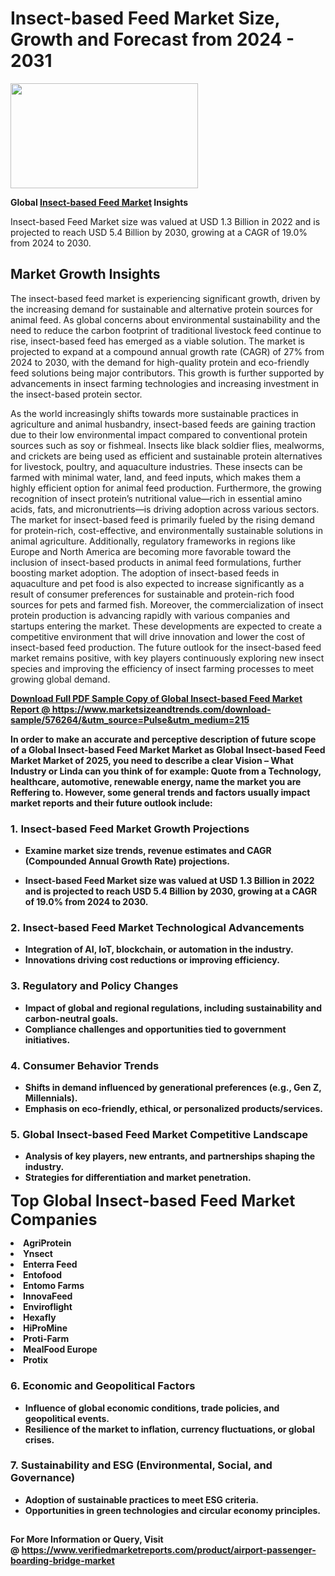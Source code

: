 <H1>Insect-based Feed Market Size, Growth and Forecast from 2024 - 2031</H1><img class="aligncenter size-medium wp-image-584254" src="https://thirdeyenews.in/wp-content/uploads/2024/09/Global-Market-Research-300x168.jpeg" alt="" width="300" height="168" /><p><strong>Global&nbsp;<a href="https://www.marketsizeandtrends.com/download-sample/576264/&amp;utm_source=Pulse&amp;utm_medium=215">Insect-based Feed Market</a> Insights</strong></p><p>Insect-based Feed Market size was valued at USD 1.3 Billion in 2022 and is projected to reach USD 5.4 Billion by 2030, growing at a CAGR of 19.0% from 2024 to 2030.</p><p><h2>Market Growth Insights</h2> <p>The insect-based feed market is experiencing significant growth, driven by the increasing demand for sustainable and alternative protein sources for animal feed. As global concerns about environmental sustainability and the need to reduce the carbon footprint of traditional livestock feed continue to rise, insect-based feed has emerged as a viable solution. The market is projected to expand at a compound annual growth rate (CAGR) of 27% from 2024 to 2030, with the demand for high-quality protein and eco-friendly feed solutions being major contributors. This growth is further supported by advancements in insect farming technologies and increasing investment in the insect-based protein sector.</p> <p><strong><a href="#"></a></strong></p> <p>As the world increasingly shifts towards more sustainable practices in agriculture and animal husbandry, insect-based feeds are gaining traction due to their low environmental impact compared to conventional protein sources such as soy or fishmeal. Insects like black soldier flies, mealworms, and crickets are being used as efficient and sustainable protein alternatives for livestock, poultry, and aquaculture industries. These insects can be farmed with minimal water, land, and feed inputs, which makes them a highly efficient option for animal feed production. Furthermore, the growing recognition of insect protein’s nutritional value—rich in essential amino acids, fats, and micronutrients—is driving adoption across various sectors. The market for insect-based feed is primarily fueled by the rising demand for protein-rich, cost-effective, and environmentally sustainable solutions in animal agriculture. Additionally, regulatory frameworks in regions like Europe and North America are becoming more favorable toward the inclusion of insect-based products in animal feed formulations, further boosting market adoption. The adoption of insect-based feeds in aquaculture and pet food is also expected to increase significantly as a result of consumer preferences for sustainable and protein-rich food sources for pets and farmed fish. Moreover, the commercialization of insect protein production is advancing rapidly with various companies and startups entering the market. These developments are expected to create a competitive environment that will drive innovation and lower the cost of insect-based feed production. The future outlook for the insect-based feed market remains positive, with key players continuously exploring new insect species and improving the efficiency of insect farming processes to meet growing global demand.</p> <p><strong><a href="#"></p><p><span class=""><strong>Download Full PDF Sample Copy of Global Insect-based Feed Market Report</strong> @ <a href="https://www.marketsizeandtrends.com/download-sample/576264/&amp;utm_source=Pulse&amp;utm_medium=215" target="_blank">https://www.marketsizeandtrends.com/download-sample/576264/&amp;utm_source=Pulse&amp;utm_medium=215</a></span></p><p>In order to make an accurate and perceptive description of future scope of a Global&nbsp;Insect-based Feed Market Market as Global&nbsp;Insect-based Feed Market Market of 2025, you need to describe a clear Vision &ndash; What Industry or Linda can you think of for example: Quote from a Technology, healthcare, automotive, renewable energy, name the market you are Reffering to. However, some general trends and factors usually impact market reports and their future outlook include:</p><h3>1.&nbsp;<strong>Insect-based Feed Market Growth Projections</strong></h3><ul><li>Examine market size trends, revenue estimates and CAGR (Compounded Annual Growth Rate) projections.</li><li><p>Insect-based Feed Market size was valued at USD 1.3 Billion in 2022 and is projected to reach USD 5.4 Billion by 2030, growing at a CAGR of 19.0% from 2024 to 2030.</p></li></ul><h3>2.&nbsp;<strong>Insect-based Feed Market Technological Advancements</strong></h3><ul><li>Integration of AI, IoT, blockchain, or automation in the industry.</li><li>Innovations driving cost reductions or improving efficiency.</li></ul><h3>3.&nbsp;<strong>Regulatory and Policy Changes</strong></h3><ul><li>Impact of global and regional regulations, including sustainability and carbon-neutral goals.</li><li>Compliance challenges and opportunities tied to government initiatives.</li></ul><h3>4.&nbsp;<strong>Consumer Behavior Trends</strong></h3><ul><li>Shifts in demand influenced by generational preferences (e.g., Gen Z, Millennials).</li><li>Emphasis on eco-friendly, ethical, or personalized products/services.</li></ul><h3>5.&nbsp;<strong>Global Insect-based Feed Market Competitive Landscape</strong></h3><ul><li>Analysis of key players, new entrants, and partnerships shaping the industry.</li><li>Strategies for differentiation and market penetration.</li></ul><p data-pm-slice="1 1 []"><span style="color: inherit; font-family: inherit; font-size: 25px;">Top Global Insect-based Feed Market Companies</span></p><div class="" data-test-id=""><p><li>AgriProtein</li><li> Ynsect</li><li> Enterra Feed</li><li> Entofood</li><li> Entomo Farms</li><li> InnovaFeed</li><li> Enviroflight</li><li> Hexafly</li><li> HiProMine</li><li> Proti-Farm</li><li> MealFood Europe</li><li> Protix</li></p></div><h3>6.&nbsp;<strong>Economic and Geopolitical Factors</strong></h3><ul><li>Influence of global economic conditions, trade policies, and geopolitical events.</li><li>Resilience of the market to inflation, currency fluctuations, or global crises.</li></ul><h3>7.&nbsp;<strong>Sustainability and ESG (Environmental, Social, and Governance)</strong></h3><ul><li>Adoption of sustainable practices to meet ESG criteria.</li><li>Opportunities in green technologies and circular economy principles.</li></ul><h2><strong style="font-size: 14px;">For More Information or Query, Visit @&nbsp;</strong><a style="background-color: #ffffff; font-size: 14px;" href="https://www.marketsizeandtrends.com/report/insect-based-feed-market/" target="_blank">https://www.verifiedmarketreports.com/product/airport-passenger-boarding-bridge-market</a></h2>
